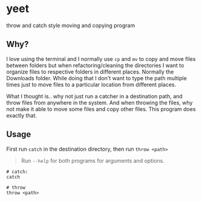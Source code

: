 # yeet
throw and catch style moving and copying program

## Why?
I love using the terminal and I normally use `cp` and `mv` to copy and move files between folders but when refactoring/cleaning the directories I want to organize files to respective folders in different places. Normally the Downloads folder. While doing that I don't want to type the path multiple times just to move files to a particular location from different places.

What I thought is.. why not just run a catcher in a destination path, and throw files from anywhere in the system. And when throwing the files, why not make it able to move some files and copy other files. This program does exactly that.

## Usage
First run `catch` in the destination directory, then run `throw <path>`
> Run `--help` for both programs for arguments and options.

```
# catch:
catch
```

```
# throw
throw <path>
```
